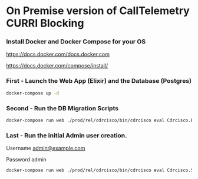 # On Premise version of CallTelemetry CURRI Blocking

### Install Docker and Docker Compose for your OS
https://docs.docker.com/docs.docker.com

https://docs.docker.com/compose/install/

### First - Launch the Web App (Elixir) and the Database (Postgres)
``` bash
docker-compose up -d
```

### Second - Run the DB Migration Scripts
``` bash
docker-compose run web ./prod/rel/cdrcisco/bin/cdrcisco eval Cdrcisco.Release.migrate
```

### Last - Run the initial Admin user creation.
Username admin@example.com

Password admin

``` bash
docker-compose run web ./prod/rel/cdrcisco/bin/cdrcisco eval Cdrcisco.Seeds.onprem_admin
```
